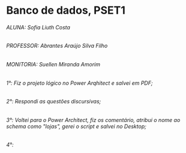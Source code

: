# Banco de dados, PSET1

###### ALUNA: Sofia Liuth Costa
###### PROFESSOR: Abrantes Araújo Silva Filho
###### MONITORIA: Suellen Miranda Amorim

###### 1°: Fiz o projeto lógico no Power Arqhitect e salvei em PDF;
###### 2°: Respondi as questões discursivas;
###### 3°: Voltei para o Power Architect, fiz os comentário, atribui o nome ao schema como "lojas", gerei o script e salvei no Desktop;
###### 4°:

